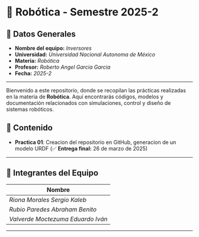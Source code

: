 # 🤖 **Robótica - Semestre 2025-2**

## 📌 **Datos Generales**
- **Nombre del equipo:** _Inversores_
- **Universidad:** _Universidad Nacional Autonoma de México_
- **Materia:** _Robótica_
- **Profesor:** _Roberto Angel Garcia Garcia_
- **Fecha:** _2025-2_
---
Bienvenido a este repositorio, donde se recopilan las prácticas realizadas en la materia de **Robótica**. Aquí encontrarás códigos, modelos y documentación relacionados con simulaciones, control y diseño de sistemas robóticos.  

## 📌 Contenido  
- **Practica 01**: Creacion del repositorio en GitHub, generacion de un modelo URDF (✅ **Entrega final:** 26 de marzo de 2025)
---

## 👥 **Integrantes del Equipo**
| Nombre        | 
|--------------|
| _Riona Morales Sergio Kaleb_ |
| _Rubio Paredes Abraham Benito_ |
| _Valverde Moctezuma Eduardo Iván_ | 

---
